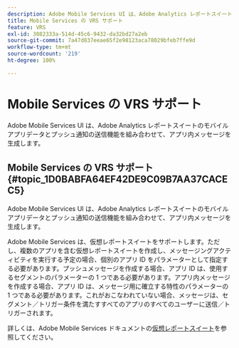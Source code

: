 ```yaml
---
description: Adobe Mobile Services UI は、Adobe Analytics レポートスイートのモバイルアプリデータとプッシュ通知の送信機能を組み合わせて、アプリ内メッセージを生成します。
title: Mobile Services の VRS サポート
feature: VRS
exl-id: 3082333a-514d-45c6-9432-da32bd27a2eb
source-git-commit: 7a47d837eeae65f2e98123aca78029bfeb7ffe9d
workflow-type: tm+mt
source-wordcount: '219'
ht-degree: 100%

---
```


# Mobile Services の VRS サポート

Adobe Mobile Services UI は、Adobe Analytics レポートスイートのモバイルアプリデータとプッシュ通知の送信機能を組み合わせて、アプリ内メッセージを生成します。

## Mobile Services の VRS サポート {#topic_1D0BABFA64EF42DE9C09B7AA37CACEC5}

Adobe Mobile Services UI は、Adobe Analytics レポートスイートのモバイルアプリデータとプッシュ通知の送信機能を組み合わせて、アプリ内メッセージを生成します。

Adobe Mobile Services は、仮想レポートスイートをサポートします。ただし、複数のアプリを含む仮想レポートスイートを作成し、メッセージングアクティビティを実行する予定の場合、個別のアプリ ID をパラメーターとして指定する必要があります。プッシュメッセージを作成する場合、アプリ ID は、使用するセグメントのパラメーターの 1 つである必要があります。アプリ内メッセージを作成する場合、アプリ ID は、メッセージ用に確立する特性のパラメーターの 1 つである必要があります。これがおこなわれていない場合、メッセージは、セグメント／トリガー条件を満たすすべてのアプリのすべてのユーザーに送信／トリガーされます。

詳しくは、Adobe Mobile Services ドキュメントの[仮想レポートスイート](https://experienceleague.adobe.com/docs/mobile-services/using/manage-apps-ug/c-mob-vrs.html?lang=ja)を参照してください。
